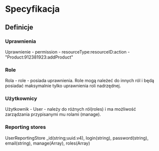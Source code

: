 # Specyfikacja

## Definicje

### Uprawnienia
Uprawnienie - permission - resourceType:resourceID:action - "Product:912381923:addProduct"

### Role
Rola - role - posiada uprawnienia. Role mogą należeć do innych ról i będą posiadać maksymalnie tylko uprawnienia roli nadrzędnej.

### Użytkownicy
Użytkownik - User - należy do różnych ról(roles) i ma możliwość zarządzania przypisanymi mu rolami (manage).

### Reporting stores
UserReportingStore
_id(string;uuid.v4), login(string), password(string), email(string), manage(Array), roles(Array)